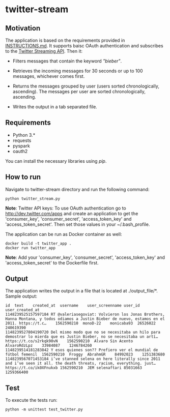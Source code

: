 # twitter-stream

## Motivation

The application is based on the requirements provided in [INSTRUCTIONS.md](https://github.com/Dzvezdana/twitter-stream/tree/master/INSTRUCTIONS.md).
It supports baisc OAuth authentication and subscribes to the [Twitter Streaming API](https://developer.twitter.com/en/docs/tutorials/consuming-streaming-data). Then it:
+ Filters messages that contain the keyword *"bieber"*.

+ Retrieves the incoming messages for 30 seconds or up to 100 messages, whichever comes first.

+ Returns the messages grouped by user (users sorted chronologically, ascending). The messages per user are sorted chronologically, ascending.

+ Writes the output in a tab separated file.

## Requirements
+ Python 3.*
+ requests
+ pyspark 
+ oauth2

You can install the necessary libraries using *pip*.

## How to run
Navigate to twitter-stream directory and run the following command:
```
python twitter_stream.py 
```

**Note**: 
Twitter API keys:
To use OAuth authentication go to  http://dev.twitter.com/apps and create an application to get the 'consumer_key', 'consumer_secret', 'access_token_key' and 'access_token_secret'.
Then set those values in your ~/.bash_profile.

The application can be run as Docker container as well:
```
docker build -t twitter_app .
docker run twitter_app
```
**Note**: Add your 'consumer_key', 'consumer_secret', 'access_token_key' and 'access_token_secret' to the Dockerfile first.

## Output
The application writes the output in a file that is located at ./output_file/*.
Sample output:

    id	text	created_at	username	user_screenname	user_id	user_created_at
    1148239525157597184	RT @valeriasegoviat: Volvieron los Jonas Brothers, Hanna Montana, y todos odiamos a Justin Bieber de nuevo, estamos en el 2011. https://t.c…	1562590210	monoD-22	monicaba93	26526022	240619390
    1148239527804190720	Del mismo modo que no se necesitaba un hilo para demostrar lo mierda que es Justin Bieber, no se necesitaba un artí… https://t.co/s2rkqk90vN	1562590210	Alvaro Sin Acento	AlvaroRdzLpz	33984087	1246784260
    1148239514181283842	Y esos quienes son?? Prefiero ver el mundial de fútbol femenil  1562590210	Froggy	AbrahmGR	84992023	1251383680
    1148239567071453184	i’ve stanned selena on here literally since 2011 and i’ve seen it all. the death threats, racism, everything. just… https://t.co/ik0XFnukxb	1562590210	JEM	selenaftari	85031663	1259366400


## Test

To execute the tests run:
```
python -m unittest test_twitter.py
```